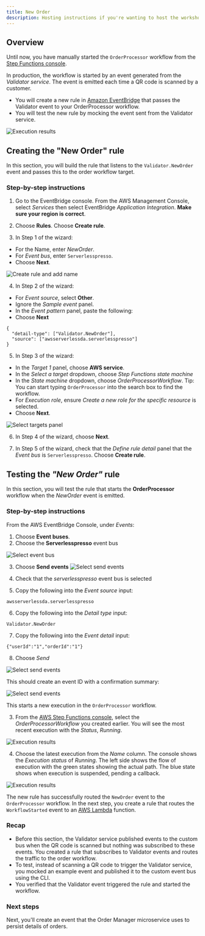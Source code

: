 ```yaml
---
title: New Order
description: Hosting instructions if you're wanting to host the workshop code on your own AWS account
---
```


## Overview

Until now, you have manually started the `OrderProcessor` workflow from the [Step Functions console](https://console.aws.amazon.com/states/home).

In production, the workflow is started by an event generated from the *Validator service*. The event is emitted each time a QR code is scanned by a customer.

* You will create a new rule in [Amazon EventBridge](https://aws.amazon.com/eventbridge/) that passes the Validator event to your OrderProcessor workflow.
* You will test the new rule by mocking the event sent from the Validator service.

![Execution results](/routing-events-new-order-1.png)

## Creating the "New Order" rule

In this section, you will build the rule that listens to the `Validator.NewOrder` event and passes this to the order workflow target.

### Step-by-step instructions ##

1. Go to the EventBridge console. From the AWS Management Console, select *Services* then select EventBridge  *Application Integration*. **Make sure your region is correct**.

2. Choose **Rules**. Choose **Create rule**.

3. In Step 1 of the wizard:
- For the Name, enter *NewOrder*.
- For *Event bus*, enter `Serverlesspresso`.
- Choose **Next**.

![Create rule and add name](/routing-events-new-order-2.png)

4. In Step 2 of the wizard:
- For *Event source*, select **Other**.
- Ignore the *Sample event* panel.
- In the *Event pattern* panel, paste the following:
- Choose **Next**

```
{
  "detail-type": ["Validator.NewOrder"],
  "source": ["awsserverlessda.serverlesspresso"]
}
```

5. In Step 3 of the wizard:
- In the *Target 1* panel, choose **AWS service**.
- In the *Select a target* dropdown, choose *Step Functions state machine*
- In the *State machine* dropdown, choose *OrderProcessorWorkflow*. Tip: You can start typing `OrderProcessor` into the search box to find the workflow.
- For *Execution role*, ensure *Create a new role for the specific resource* is selected.
- Choose **Next**.

![Select targets panel](/routing-events-new-order-3.png)

6. In Step 4 of the wizard, choose **Next**.

7. In Step 5 of the wizard, check that the *Define rule detail* panel that the *Event bus* is `Serverlesspresso`. Choose **Create rule**.

## Testing the *"New Order"* rule

In this section, you will test the rule that starts the **OrderProcessor** workflow when the *NewOrder* event is emitted.

### Step-by-step instructions ###

From the AWS EventBridge Console, under *Events*:
1. Choose **Event buses**.
2. Choose the **Serverlesspresso** event bus

![Select event bus](/routing-events-new-order-4.png)

3. Choose **Send events**
![Select send events](/routing-events-new-order-5.png)


4. Check that the *serverlesspresso* event bus is selected
5. Copy the following into the *Event source* input:
```
awsserverlessda.serverlesspresso
```

6. Copy the following into the *Detail type* input:
```
Validator.NewOrder
```

7. Copy the following into the *Event detail* input:
```
{"userId":"1","orderId":"1"}
```

8. Choose *Send*

![Select send events](/routing-events-new-order-6.png)


This should create an event ID with a confirmation summary:

![Select send events](/routing-events-new-order-7.png)

This starts a new execution in the `OrderProcessor` workflow.

3. From the [AWS Step Functions console](https://console.aws.amazon.com/states/home?#/statemachines), select the *OrderProcessorWorkflow* you created earlier. You will see the most recent execution with the *Status*, *Running*.

![Execution results](/routing-events-new-order-8.png)

4. Choose the latest execution from the *Name* column. The console shows the *Execution status* of *Running*. The left side shows the flow of execution with the green states showing the actual path. The blue state shows when execution is suspended, pending a callback.

![Execution results](/routing-events-new-order-9.png)

The new rule has successfully routed the `NewOrder` event to the `OrderProcessor` workflow. In the next step, you create a rule that routes the `WorkflowStarted` event to an [AWS Lambda](https://aws.amazon.com/lambda/) function.

### Recap

- Before this section, the Validator service published events to the custom bus when the QR code is scanned but nothing was subscribed to these events. You created a rule that subscribes to Validator events and routes the traffic to the order workflow.
- To test, instead of scanning a QR code to trigger the Validator service, you mocked an example event and published it to the custom event bus using the CLI.
- You verified that the Validator event triggered the rule and started the workflow.

### Next steps

Next, you'll create an event that the Order Manager microservice uses to persist details of orders.